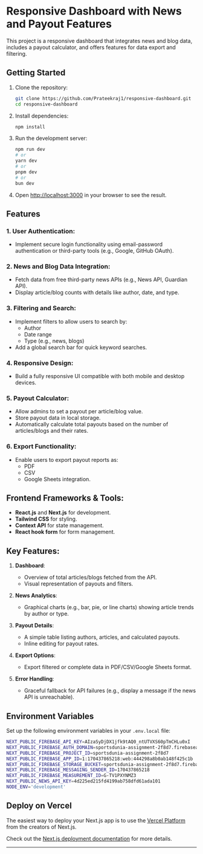 
# Responsive Dashboard with News and Payout Features

This project is a responsive dashboard that integrates news and blog data, includes a payout calculator, and offers features for data export and filtering.

## Getting Started

1. Clone the repository:

   ```bash
   git clone https://github.com/Prateekraj1/responsive-dashboard.git
   cd responsive-dashboard
   ```

2. Install dependencies:

   ```bash
   npm install
   ```

3. Run the development server:

   ```bash
   npm run dev
   # or
   yarn dev
   # or
   pnpm dev
   # or
   bun dev
   ```

4. Open [http://localhost:3000](http://localhost:3000) in your browser to see the result.

## Features

### 1. User Authentication:
- Implement secure login functionality using email-password authentication or third-party tools (e.g., Google, GitHub OAuth).

### 2. News and Blog Data Integration:
- Fetch data from free third-party news APIs (e.g., News API, Guardian API).
- Display article/blog counts with details like author, date, and type.

### 3. Filtering and Search:
- Implement filters to allow users to search by:
  - Author
  - Date range
  - Type (e.g., news, blogs)
- Add a global search bar for quick keyword searches.

### 4. Responsive Design:
- Build a fully responsive UI compatible with both mobile and desktop devices.

### 5. Payout Calculator:
- Allow admins to set a payout per article/blog value.
- Store payout data in local storage.
- Automatically calculate total payouts based on the number of articles/blogs and their rates.

### 6. Export Functionality:
- Enable users to export payout reports as:
  - PDF
  - CSV
  - Google Sheets integration.

## Frontend Frameworks & Tools:
- **React.js** and **Next.js** for development.
- **Tailwind CSS** for styling.
- **Context API** for state management.
- **React hook form** for form management.

## Key Features:
1. **Dashboard**:
   - Overview of total articles/blogs fetched from the API.
   - Visual representation of payouts and filters.

2. **News Analytics**:
   - Graphical charts (e.g., bar, pie, or line charts) showing article trends by author or type.

3. **Payout Details**:
   - A simple table listing authors, articles, and calculated payouts.
   - Inline editing for payout rates.

4. **Export Options**:
   - Export filtered or complete data in PDF/CSV/Google Sheets format.

5. **Error Handling**:
   - Graceful fallback for API failures (e.g., display a message if the news API is unreachable).

## Environment Variables

Set up the following environment variables in your `.env.local` file:

```bash
NEXT_PUBLIC_FIREBASE_API_KEY=AIzaSyDjDX1jfk9tAQ0_ntUTVXS60pTmCHLu0xI
NEXT_PUBLIC_FIREBASE_AUTH_DOMAIN=sportsdunia-assignment-2f8d7.firebaseapp.com
NEXT_PUBLIC_FIREBASE_PROJECT_ID=sportsdunia-assignment-2f8d7
NEXT_PUBLIC_FIREBASE_APP_ID=1:170437865218:web:444298a8b0ab148f425c1b
NEXT_PUBLIC_FIREBASE_STORAGE_BUCKET=sportsdunia-assignment-2f8d7.firebasestorage.app
NEXT_PUBLIC_FIREBASE_MESSAGING_SENDER_ID=170437865218
NEXT_PUBLIC_FIREBASE_MEASUREMENT_ID=G-TV1PXYNMZ3
NEXT_PUBLIC_NEWS_API_KEY=4d225ed215fd4199ab758dfd61ada101
NODE_ENV='development'
```

## Deploy on Vercel

The easiest way to deploy your Next.js app is to use the [Vercel Platform](https://vercel.com/new?utm_medium=default-template&filter=next.js&utm_source=create-next-app&utm_campaign=create-next-app-readme) from the creators of Next.js.

Check out the [Next.js deployment documentation](https://nextjs.org/docs/app/building-your-application/deploying) for more details.

---

